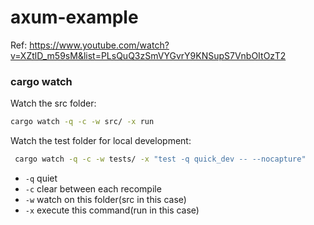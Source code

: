 # axum-example

Ref: https://www.youtube.com/watch?v=XZtlD_m59sM&list=PLsQuQ3zSmVYGvrY9KNSupS7VnbOItOzT2

### cargo watch

Watch the src folder:

```bash
cargo watch -q -c -w src/ -x run
```

Watch the test folder for local development:

```bash
 cargo watch -q -c -w tests/ -x "test -q quick_dev -- --nocapture"
```

- `-q` quiet
- `-c` clear between each recompile
- `-w` watch on this folder(src in this case)
- `-x` execute this command(run in this case)
